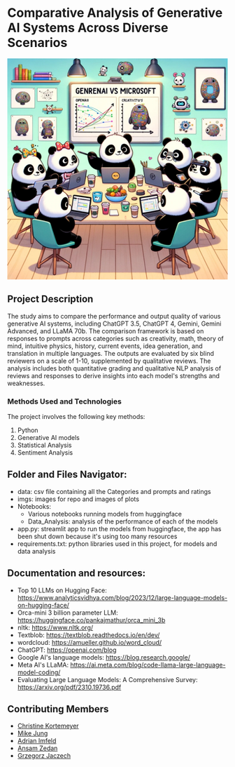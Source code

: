 # Comparative Analysis of Generative AI Systems Across Diverse Scenarios

<img src="imgs/genai_group.jpg" alt="glass" width="600" height="auto">


## Project Description

The study aims to compare the performance and output quality of various generative AI systems, including ChatGPT 3.5, ChatGPT 4, Gemini, Gemini Advanced, and LLaMA 70b. The comparison framework is based on responses to prompts across categories such as creativity, math, theory of mind, intuitive physics, history, current events, idea generation, and translation in multiple languages. The outputs are evaluated by six blind reviewers on a scale of 1-10, supplemented by qualitative reviews. The analysis includes both quantitative grading and qualitative NLP analysis of reviews and responses to derive insights into each model's strengths and weaknesses.

### Methods Used and Technologies

The project involves the following key methods:

1. Python
2. Generative AI models
3. Statistical Analysis
4. Sentiment Analysis

## Folder and Files Navigator:

- data: csv file containing all the Categories and prompts and ratings
- imgs: images for repo and images of plots
- Notebooks: 
    - Various notebooks running models from huggingface
    - Data_Analysis: analysis of the performance of each of the models
- app.py: streamlit app to run the models from huggingface, the app has been shut down because it's using too many resources
- requirements.txt: python libraries used in this project, for models and data analysis

## Documentation and resources:

- Top 10 LLMs on Hugging Face: https://www.analyticsvidhya.com/blog/2023/12/large-language-models-on-hugging-face/ 
- Orca-mini 3 billion parameter LLM: https://huggingface.co/pankajmathur/orca_mini_3b
- nltk: https://www.nltk.org/ 
- Textblob: https://textblob.readthedocs.io/en/dev/ 
- wordcloud: https://amueller.github.io/word_cloud/ 
- ChatGPT: https://openai.com/blog 
- Google AI's language models: https://blog.research.google/ 
- Meta AI's LLaMA: https://ai.meta.com/blog/code-llama-large-language-model-coding/ 
- Evaluating Large Language Models: A Comprehensive Survey: https://arxiv.org/pdf/2310.19736.pdf 

## Contributing Members

 - [Christine Kortemeyer](https://github.com/ChrisKorte55)
 - [Mike Jung](https://github.com/MJ-HSLU)
 - [Adrian Imfeld](https://github.com/aimfeld)
 - [Ansam Zedan](https://github.com/ansamz)
 - [Grzegorz Jaczech](https://github.com/westendconductivity)

